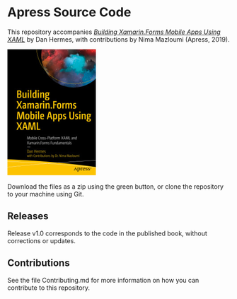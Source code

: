 # Apress Source Code

This repository accompanies [*Building Xamarin.Forms Mobile Apps Using XAML*](https://www.apress.com/9781484240298) by Dan Hermes, with contributions by Nima Mazloumi (Apress, 2019).

[comment]: #cover
![Cover image](9781484240298.jpg)

Download the files as a zip using the green button, or clone the repository to your machine using Git.

## Releases

Release v1.0 corresponds to the code in the published book, without corrections or updates.

## Contributions

See the file Contributing.md for more information on how you can contribute to this repository.